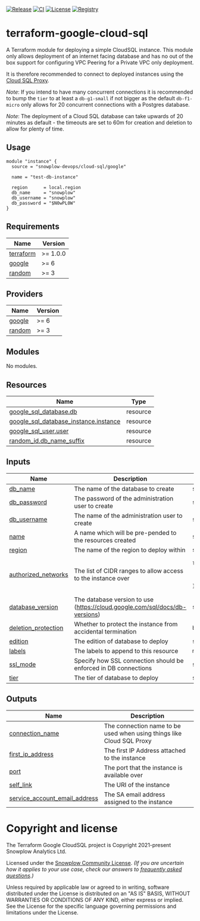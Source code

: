 [![Release][release-image]][release] [![CI][ci-image]][ci] [![License][license-image]][license] [![Registry][registry-image]][registry]

# terraform-google-cloud-sql

A Terraform module for deploying a simple CloudSQL instance.  This module only allows deployment of an internet facing database and has no out of the box support for configuring VPC Peering for a Private VPC only deployment.

It is therefore recommended to connect to deployed instances using the [Cloud SQL Proxy](https://github.com/GoogleCloudPlatform/cloudsql-proxy).

_Note_: If you intend to have many concurrent connections it is recommended to bump the `tier` to at least a `db-g1-small` if not bigger as the default `db-f1-micro` only allows for 20 concurrent connections with a Postgres database.

_Note_: The deployment of a Cloud SQL database can take upwards of 20 minutes as default - the timeouts are set to 60m for creation and deletion to allow for plenty of time.

## Usage

```hcl
module "instance" {
  source = "snowplow-devops/cloud-sql/google"

  name = "test-db-instance"

  region      = local.region
  db_name     = "snowplow"
  db_username = "snowplow"
  db_password = "$N0wPL0W"
}
```

## Requirements

| Name | Version |
|------|---------|
| <a name="requirement_terraform"></a> [terraform](#requirement\_terraform) | >= 1.0.0 |
| <a name="requirement_google"></a> [google](#requirement\_google) | >= 6 |
| <a name="requirement_random"></a> [random](#requirement\_random) | >= 3 |

## Providers

| Name | Version |
|------|---------|
| <a name="provider_google"></a> [google](#provider\_google) | >= 6 |
| <a name="provider_random"></a> [random](#provider\_random) | >= 3 |

## Modules

No modules.

## Resources

| Name | Type |
|------|------|
| [google_sql_database.db](https://registry.terraform.io/providers/hashicorp/google/latest/docs/resources/sql_database) | resource |
| [google_sql_database_instance.instance](https://registry.terraform.io/providers/hashicorp/google/latest/docs/resources/sql_database_instance) | resource |
| [google_sql_user.user](https://registry.terraform.io/providers/hashicorp/google/latest/docs/resources/sql_user) | resource |
| [random_id.db_name_suffix](https://registry.terraform.io/providers/hashicorp/random/latest/docs/resources/id) | resource |

## Inputs

| Name | Description | Type | Default | Required |
|------|-------------|------|---------|:--------:|
| <a name="input_db_name"></a> [db\_name](#input\_db\_name) | The name of the database to create | `string` | n/a | yes |
| <a name="input_db_password"></a> [db\_password](#input\_db\_password) | The password of the administration user to create | `string` | n/a | yes |
| <a name="input_db_username"></a> [db\_username](#input\_db\_username) | The name of the administration user to create | `string` | n/a | yes |
| <a name="input_name"></a> [name](#input\_name) | A name which will be pre-pended to the resources created | `string` | n/a | yes |
| <a name="input_region"></a> [region](#input\_region) | The name of the region to deploy within | `string` | n/a | yes |
| <a name="input_authorized_networks"></a> [authorized\_networks](#input\_authorized\_networks) | The list of CIDR ranges to allow access to the instance over | <pre>list(object({<br/>    name  = string<br/>    value = string<br/>  }))</pre> | `[]` | no |
| <a name="input_database_version"></a> [database\_version](#input\_database\_version) | The database version to use (https://cloud.google.com/sql/docs/db-versions) | `string` | `"POSTGRES_16"` | no |
| <a name="input_deletion_protection"></a> [deletion\_protection](#input\_deletion\_protection) | Whether to protect the instance from accidental termination | `bool` | `false` | no |
| <a name="input_edition"></a> [edition](#input\_edition) | The edition of database to deploy | `string` | `"ENTERPRISE"` | no |
| <a name="input_labels"></a> [labels](#input\_labels) | The labels to append to this resource | `map(string)` | `{}` | no |
| <a name="input_ssl_mode"></a> [ssl\_mode](#input\_ssl\_mode) | Specify how SSL connection should be enforced in DB connections | `string` | `"ALLOW_UNENCRYPTED_AND_ENCRYPTED"` | no |
| <a name="input_tier"></a> [tier](#input\_tier) | The tier of database to deploy | `string` | `"db-f1-micro"` | no |

## Outputs

| Name | Description |
|------|-------------|
| <a name="output_connection_name"></a> [connection\_name](#output\_connection\_name) | The connection name to be used when using things like Cloud SQL Proxy |
| <a name="output_first_ip_address"></a> [first\_ip\_address](#output\_first\_ip\_address) | The first IP Address attached to the instance |
| <a name="output_port"></a> [port](#output\_port) | The port that the instance is available over |
| <a name="output_self_link"></a> [self\_link](#output\_self\_link) | The URI of the instance |
| <a name="output_service_account_email_address"></a> [service\_account\_email\_address](#output\_service\_account\_email\_address) | The SA email address assigned to the instance |

# Copyright and license

The Terraform Google CloudSQL project is Copyright 2021-present Snowplow Analytics Ltd.

Licensed under the [Snowplow Community License](https://docs.snowplow.io/community-license-1.0). _(If you are uncertain how it applies to your use case, check our answers to [frequently asked questions](https://docs.snowplow.io/docs/contributing/community-license-faq/).)_

Unless required by applicable law or agreed to in writing, software
distributed under the License is distributed on an "AS IS" BASIS,
WITHOUT WARRANTIES OR CONDITIONS OF ANY KIND, either express or implied.
See the License for the specific language governing permissions and
limitations under the License.

[release]: https://github.com/snowplow-devops/terraform-google-cloud-sql/releases/latest
[release-image]: https://img.shields.io/github/v/release/snowplow-devops/terraform-google-cloud-sql

[ci]: https://github.com/snowplow-devops/terraform-google-cloud-sql/actions?query=workflow%3Aci
[ci-image]: https://github.com/snowplow-devops/terraform-google-cloud-sql/workflows/ci/badge.svg

[license]: https://docs.snowplow.io/docs/contributing/community-license-faq/
[license-image]: https://img.shields.io/badge/license-Snowplow--Community-blue.svg?style=flat

[registry]: https://registry.terraform.io/modules/snowplow-devops/cloud-sql/google/latest
[registry-image]: https://img.shields.io/static/v1?label=Terraform&message=Registry&color=7B42BC&logo=terraform
